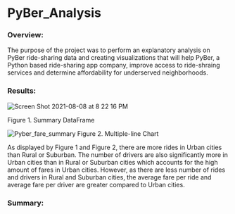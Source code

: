 # PyBer_Analysis

### Overview:
   The purpose of the project was to perform an explanatory analysis on PyBer ride-sharing data and creating visualizations that will help PyBer, a Python based ride-sharing app company, improve access to ride-shraing services and determine affordability for underserved neighborhoods.   


### Results: 

![Screen Shot 2021-08-08 at 8 22 16 PM](https://user-images.githubusercontent.com/86751774/128652132-6911c145-b31a-4748-b482-068bc34bb1fe.png)

Figure 1. Summary DataFrame

![Pyber_fare_summary](https://user-images.githubusercontent.com/86751774/128652202-f79ff012-b374-4acd-b67a-d72c7b2b7a89.png)
Figure 2. Multiple-line Chart 
    
   As displayed by Figure 1 and Figure 2, there are more rides in Urban cities than Rural or Suburban. The number of drivers are also significantly more in Urban cities than in Rural or Suburban cities which accounts for the high amount of fares in Urban cities. However, as there are less number of rides and drivers in Rural and Suburban cities, the average fare per ride and average fare per driver are greater compared to Urban cities. 
   
   
### Summary: 
